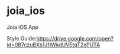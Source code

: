 # joia_ios
Joia iOS App

Style Guide:https://drive.google.com/open?id=0B7czuBXs1J1IWkdUVEtqT2xPUTA


